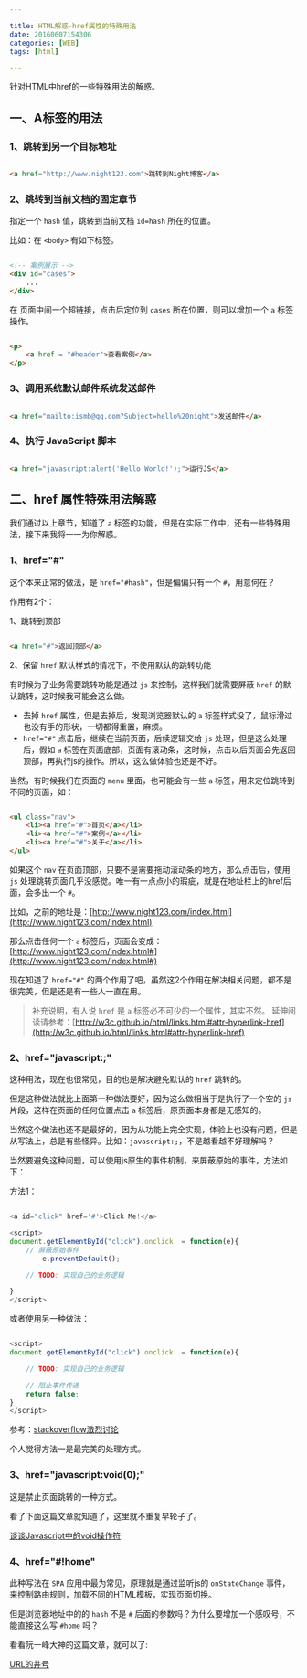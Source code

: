 ```yaml
---

title: HTML解惑-href属性的特殊用法
date: 20160607154306
categories: [WEB]
tags: [html]

---
```


针对HTML中href的一些特殊用法的解惑。

## 一、A标签的用法

### 1、跳转到另一个目标地址

```html

<a href="http://www.night123.com">跳转到Night博客</a>

```

### 2、跳转到当前文档的固定章节

指定一个 `hash` 值，跳转到当前文档 `id=hash` 所在的位置。

比如：在 `<body>` 有如下标签。

```html

<!-- 案例展示 -->
<div id="cases">
	...
</div>

```

在 页面中间一个超链接，点击后定位到 `cases` 所在位置，则可以增加一个 `a` 标签操作。


```html

<p>
	<a href = "#header">查看案例</a>
</p>

```

### 3、调用系统默认邮件系统发送邮件

```html

<a href="mailto:ismb@qq.com?Subject=hello%20night">发送邮件</a>

```

### 4、执行 JavaScript 脚本

```html

<a href="javascript:alert('Hello World!');">运行JS</a>

```

## 二、href 属性特殊用法解惑

我们通过以上章节，知道了 `a` 标签的功能，但是在实际工作中，还有一些特殊用法，接下来我将一一为你解惑。

### 1、href="#"

这个本来正常的做法，是 `href="#hash"`，但是偏偏只有一个 `#`，用意何在？

作用有2个：

1、跳转到顶部

```html

<a href="#">返回顶部</a>

```

2、保留 `href` 默认样式的情况下，不使用默认的跳转功能

有时候为了业务需要跳转功能是通过 `js` 来控制，这样我们就需要屏蔽 `href` 的默认跳转，这时候我可能会这么做。

* 去掉 `href` 属性，但是去掉后，发现浏览器默认的 `a` 标签样式没了，鼠标滑过也没有手的形状，一切都得重置，麻烦。
* `href="#"` 点击后，继续在当前页面，后续逻辑交给 `js` 处理，但是这么处理后，假如 `a` 标签在页面底部，页面有滚动条，这时候，点击以后页面会先返回顶部，再执行js的操作。所以，这么做体验也还是不好。

当然，有时候我们在页面的 `menu` 里面，也可能会有一些 `a` 标签，用来定位跳转到不同的页面，如：


```html

<ul class="nav">
	<li><a href="#">首页</a></li>
	<li><a href="#">案例</a></li>
	<li><a href="#">关于</a></li>
</ul>

```

如果这个 `nav` 在页面顶部，只要不是需要拖动滚动条的地方，那么点击后，使用 `js` 处理跳转页面几乎没感觉。唯一有一点点小的瑕疵，就是在地址栏上的href后面，会多出一个 `#`。

比如，之前的地址是：[http://www.night123.com/index.html](http://www.night123.com/index.html)

那么点击任何一个 `a` 标签后，页面会变成：[http://www.night123.com/index.html#](http://www.night123.com/index.html#)

现在知道了 `href="#"` 的两个作用了吧，虽然这2个作用在解决相关问题，都不是很完美，但是还是有一些人一直在用。

> 补充说明，有人说 `href` 是 `a` 标签必不可少的一个属性，其实不然。
> 延伸阅读请参考：[http://w3c.github.io/html/links.html#attr-hyperlink-href](http://w3c.github.io/html/links.html#attr-hyperlink-href)

### 2、href="javascript:;"

这种用法，现在也很常见，目的也是解决避免默认的 `href` 跳转的。

但是这种做法就比上面第一种做法要好，因为这么做相当于是执行了一个空的 `js` 片段，这样在页面的任何位置点击 `a` 标签后，原页面本身都是无感知的。

当然这个做法也还不是最好的，因为从功能上完全实现，体验上也没有问题，但是从写法上，总是有些怪异。比如：`javascript:;`，不是越看越不好理解吗？


当然要避免这种问题，可以使用js原生的事件机制，来屏蔽原始的事件，方法如下：

方法1：

```js

<a id="click" href='#'>Click Me!</a>

<script>
document.getElementById("click").onclick  = function(e){
	// 屏蔽原始事件
    	e.preventDefault();

	// TODO: 实现自己的业务逻辑

}
</script>

```

或者使用另一种做法：

```js

<script>
document.getElementById("click").onclick  = function(e){

	// TODO: 实现自己的业务逻辑

	// 阻止事件传递
	return false;
}
</script>

```

参考：[stackoverflow激烈讨论](http://stackoverflow.com/questions/134845/href-attribute-for-javascript-links-or-javascriptvoid0)

个人觉得方法一是最完美的处理方式。


### 3、href="javascript:void(0);"

这是禁止页面跳转的一种方式。

看了下面这篇文章就知道了，这里就不重复早轮子了。

[谈谈Javascript中的void操作符](https://segmentfault.com/a/1190000000474941)


### 4、href="#!home"

此种写法在 `SPA` 应用中最为常见，原理就是通过监听js的 `onStateChange` 事件，来控制路由规则，加载不同的HTML模板，实现页面切换。

但是浏览器地址中的的 `hash` 不是 `#` 后面的参数吗？为什么要增加一个感叹号，不能直接这么写 `#home` 吗？


看看阮一峰大神的这篇文章，就可以了:

[URL的井号](http://www.ruanyifeng.com/blog/2011/03/url_hash.html)

